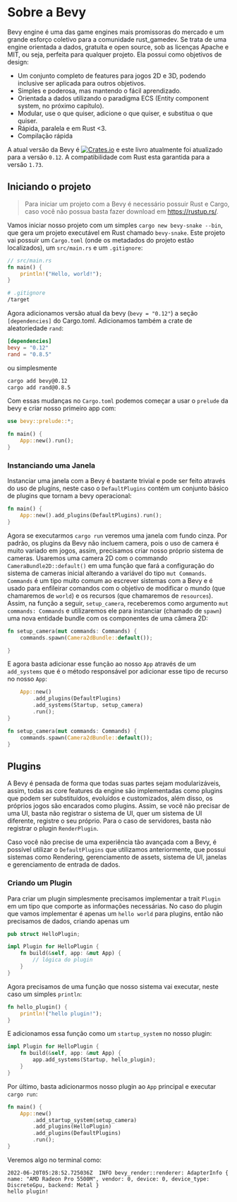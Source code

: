 # Sobre a Bevy

Bevy engine é uma das game engines mais promissoras do mercado e um grande esforço coletivo para a comunidade rust_gamedev. Se trata de uma engine orientada a dados, gratuíta e open source, sob as licenças Apache e MIT, ou seja, perfeita para qualquer projeto. Ela possui como objetivos de design:

* Um conjunto completo de features para jogos 2D e 3D, podendo inclusive ser aplicada para outros objetivos.
* Simples e poderosa, mas mantendo o fácil aprendizado.
* Orientada a dados utilizando o paradigma ECS (Entity component system, no próximo capítulo).
* Modular, use o que quiser, adicione o que quiser, e substitua o que quiser.
* Rápida, paralela e em Rust <3.
* Compilação rápida

A atual versão da Bevy é [![Crates.io](https://img.shields.io/crates/v/bevy.svg)](https://crates.io/crates/bevy) e este livro atualmente foi atualizado para a versão `0.12`. A compatibilidade com Rust esta garantida para a versão `1.73`.

## Iniciando o projeto

> Para iniciar um projeto com a Bevy é necessário possuir Rust e Cargo, caso você não possua basta fazer download em https://rustup.rs/.

Vamos iniciar nosso projeto com um simples `cargo new bevy-snake --bin`, que gera um projeto executável em Rust chamado `bevy-snake`. Este projeto vai possuir um `Cargo.toml` (onde os metadados do projeto estão localizados), um `src/main.rs` e um `.gitignore`:

```rust
// src/main.rs
fn main() {
    println!("Hello, world!");
}
```

```sh
# .gitignore 
/target
```

Agora adicionamos versão atual da bevy (`bevy = "0.12"`) a seção `[dependencies]` do Cargo.toml. Adicionamos também a crate de aleatoriedade `rand`:

```toml
[dependencies]
bevy = "0.12"
rand = "0.8.5"
```

ou simplesmente

```bash
cargo add bevy@0.12
cargo add rand@0.8.5

```

Com essas mudanças no `Cargo.toml` podemos começar a usar o `prelude` da bevy e criar nosso primeiro app com:

```rust
use bevy::prelude::*;

fn main() {
    App::new().run();
}
```

### Instanciando uma Janela

Instanciar uma janela com a Bevy é bastante trivial e pode ser feito através do uso de plugins, neste caso o `DefaultPlugins` contém um conjunto básico de plugins que tornam a bevy operacional:

```rust
fn main() {
    App::new().add_plugins(DefaultPlugins).run();
}
```

Agora se executarmos `cargo run` veremos uma janela com fundo cinza. Por padrão, os plugins da Bevy não incluem camera, pois o uso de camera é muito variado em jogos, assim, precisamos criar nosso próprio sistema de cameras. Usaremos uma camera 2D com o commando `CameraBundle2D::default()` em uma função que fará a configuração do sistema de cameras inicial alterando a variável do tipo `mut Commands`. `Commands` é um tipo muito comum ao escrever sistemas com a Bevy e é usado para enfileirar comandos com o objetivo de modificar o mundo (que chamaremos de `world`) e os recursos (que chamaremos de `resources`). Assim, na função a seguir, `setup_camera`, receberemos como argumento `mut commands: Commands` e utilizaremos ele para instanciar (chamado de `spawn`) uma nova entidade bundle com os componentes de uma câmera 2D:

```rust
fn setup_camera(mut commands: Commands) {
    commands.spawn(Camera2dBundle::default());

}
```

E agora basta adicionar esse função ao nosso `App` através de um `add_systems` que é o método responsável por adicionar esse tipo de recurso no nosso `App`:

```rust fn main() {
    App::new()
        .add_plugins(DefaultPlugins)
        .add_systems(Startup, setup_camera)
        .run();
}

fn setup_camera(mut commands: Commands) {
    commands.spawn(Camera2dBundle::default());
}
```

## Plugins

A Bevy é pensada de forma que todas suas partes sejam modularizáveis, assim, todas as core features da engine são implementadas como plugins que podem ser substituídos, evoluídos e customizados, além disso, os próprios jogos são encarados como plugins. Assim, se você não precisar de uma UI, basta não registrar o sistema de UI, quer um sistema de UI diferente, registre o seu próprio. Para o caso de servidores, basta não registrar o plugin `RenderPlugin`.
 
Caso você não precise de uma experiência tão avançada com a Bevy, é possível utilizar o `DefaultPlugins` que utilizamos anteriormente, que possui sistemas como Rendering, gerenciamento de assets, sistema de UI, janelas e gerenciamento de entrada de dados.

### Criando um Plugin

Para criar um plugin simplesmente precisamos implementar a trait `Plugin` em um tipo que comporte as informações necessárias. No caso do plugin que vamos implementar é apenas um `hello world` para plugins, então não precisamos de dados, criando apenas um 

```rust
pub struct HelloPlugin;

impl Plugin for HelloPlugin {
    fn build(&self, app: &mut App) {
        // lógica do plugin
    }
}
```

Agora precisamos de uma função que nosso sistema vai executar, neste caso um simples `println`:

```rust
fn hello_plugin() {
    println!("hello plugin!");
}

```

E adicionamos essa função como um `startup_system` no nosso plugin:

```rust
impl Plugin for HelloPlugin {
    fn build(&self, app: &mut App) {
        app.add_systems(Startup, hello_plugin);
    }
}

```

Por último, basta adicionarmos nosso plugin ao `App` principal e executar `cargo run`:

```rust
fn main() {
    App::new()
        .add_startup_system(setup_camera)
        .add_plugins(HelloPlugin)
        .add_plugins(DefaultPlugins)
        .run();
}
```

Veremos algo no terminal como:

```
2022-06-20T05:28:52.725036Z  INFO bevy_render::renderer: AdapterInfo { name: "AMD Radeon Pro 5500M", vendor: 0, device: 0, device_type: DiscreteGpu, backend: Metal }
hello plugin!
```
